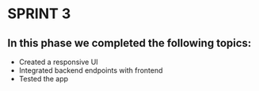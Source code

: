 # SPRINT 3

## In this phase we completed the following topics:
- Created a responsive UI
- Integrated backend endpoints with frontend
- Tested the app

